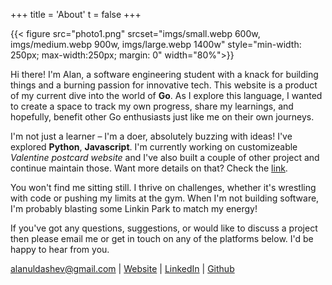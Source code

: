 +++
title = 'About'
t = false
+++

{{< figure src="photo1.png" srcset="imgs/small.webp 600w, imgs/medium.webp 900w, imgs/large.webp 1400w" style="min-width: 250px; max-width:250px; margin: 0" width="80%">}}

Hi there! I'm Alan, a software engineering student with a knack for building things and a burning passion for innovative tech. This website is a product of my current dive into the world of **Go**. As I explore this language, I wanted to create a space to track my own progress, share my learnings, and hopefully, benefit other Go enthusiasts just like me on their own journeys.
 

I'm not just a learner – I'm a doer, absolutely buzzing with ideas! I've explored **Python**, **Javascript**. I'm currently working on customizeable *Valentine postcard website* and I've also built a couple of other project and continue maintain those.  Want more details on that? Check the [link](https://www.my-valentine-postcard.site/). 

You won't find me sitting still. I thrive on challenges, whether it's wrestling with code or pushing my limits at the gym. When I'm not building software, I'm probably blasting some Linkin Park to match my energy!  

If you've got any questions, suggestions, or would like to discuss a project then please email me or get in touch on any of the platforms below. I'd be happy to hear from you.

alanuldashev@gmail.com | [Website](https://lumberj3ck.github.io/alan-yuldashev/) | [LinkedIn](https://www.linkedin.com/in/lumberj3ck/) | [Github](https://github.com/Lumberj3ck/) 
